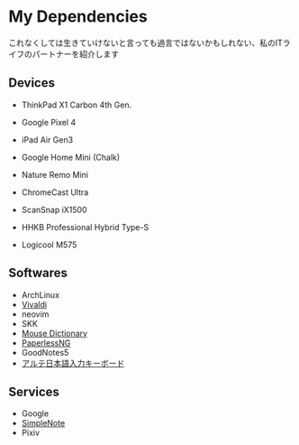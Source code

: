 # My Dependencies

これなくしては生きていけないと言っても過言ではないかもしれない、私のITライフのパートナーを紹介します

## Devices

- ThinkPad X1 Carbon 4th Gen.
- Google Pixel 4
- iPad Air Gen3
- Google Home Mini (Chalk)
- Nature Remo Mini
- ChromeCast Ultra
- ScanSnap iX1500


- HHKB Professional Hybrid Type-S
- Logicool M575

## Softwares

- ArchLinux
- [Vivaldi](https://vivaldi.com/)
- neovim
- SKK
- [Mouse Dictionary](https://qiita.com/wtetsu/items/c43232c6c44918e977c9)
- [PaperlessNG](https://paperless-ng.readthedocs.io/)
- GoodNotes5
- [アルテ日本語入力キーボード](https://www.keyboard-arte.com/)

## Services

- Google
- [SimpleNote](https://simplenote.com/)
- Pixiv

